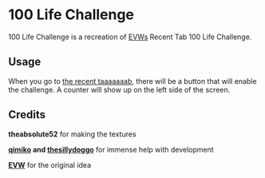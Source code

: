 # 100 Life Challenge
100 Life Challenge is a recreation of [EVWs](https://youtube.com/EricVanWilderman) Recent Tab 100 Life Challenge.

## Usage
When you go to [the recent taaaaaaab](https://gdbrowser.com/search/*?type=recent), there will be a button that will enable the challenge. A counter will show up on the left side of the screen.

## Credits
**theabsolute52** for making the textures

**[qimiko](https://github.com/qimiko) and [thesillydoggo](https://github.com/thesillydoggo)** for immense help with development

**[EVW](https://youtube.com/EricVanWilderman)** for the original idea